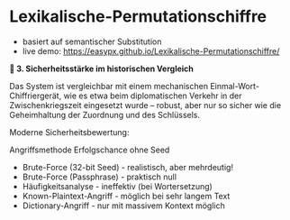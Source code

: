 # Lexikalische-Permutationschiffre
- basiert auf semantischer Substitution
- live demo: https://easypx.github.io/Lexikalische-Permutationschiffre/

**🧪 3. Sicherheitsstärke im historischen Vergleich**

Das System ist vergleichbar mit einem mechanischen Einmal-Wort-Chiffriergerät, wie es etwa beim diplomatischen Verkehr in der Zwischenkriegszeit eingesetzt wurde – robust, aber nur so sicher wie die Geheimhaltung der Zuordnung und des Schlüssels.

Moderne Sicherheitsbewertung:

Angriffsmethode	Erfolgschance ohne Seed
- Brute-Force (32-bit Seed)	- realistisch, aber mehrdeutig!
- Brute-Force (Passphrase)	- praktisch null
- Häufigkeitsanalyse - ineffektiv (bei Wortersetzung)
- Known-Plaintext-Angriff	- möglich bei sehr langem Text
- Dictionary-Angriff	- nur mit massivem Kontext möglich
